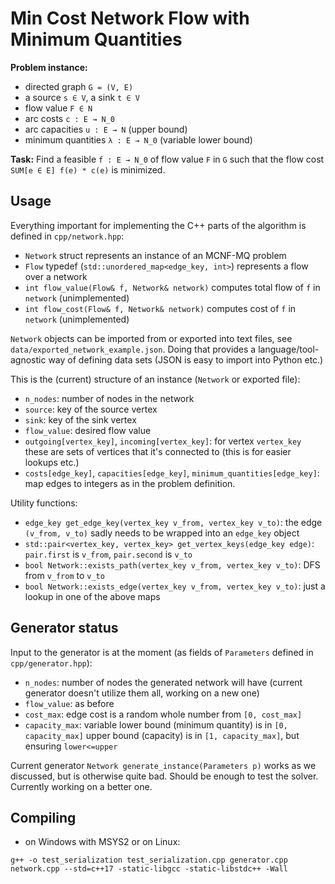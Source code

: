 # Min Cost Network Flow with Minimum Quantities

**Problem instance:**
- directed graph `G = (V, E)`
- a source `s ∈ V`, a sink `t ∈ V`
- flow value `F ∈ N`
- arc costs `c : E → N_0`
- arc capacities `u : E → N` (upper bound)
- minimum quantities `λ : E → N_0` (variable lower bound)

**Task:**
Find a feasible `f : E → N_0` of flow value `F` in `G`
such that the flow cost `SUM[e ∈ E] f(e) * c(e)` is minimized.

## Usage

Everything important for implementing the C++ parts of the algorithm is defined in `cpp/network.hpp`:

- `Network` struct represents an instance of an MCNF-MQ problem
- `Flow` typedef (`std::unordered_map<edge_key, int>`) represents a flow over a network
- `int flow_value(Flow& f, Network& network)` computes total flow of `f` in `network` (unimplemented)
- `int flow_cost(Flow& f, Network& network)` computes cost of `f` in `network` (unimplemented)

`Network` objects can be imported from or exported into text files, see `data/exported_network_example.json`.
Doing that provides a language/tool-agnostic way of defining data sets (JSON is easy to import into Python etc.)

This is the (current) structure of an instance (`Network` or exported file):

- `n_nodes`: number of nodes in the network
- `source`: key of the source vertex
- `sink`: key of the sink vertex
- `flow_value`: desired flow value
- `outgoing[vertex_key]`, `incoming[vertex_key]`: for vertex `vertex_key` these are sets of vertices that it's connected to (this is for easier lookups etc.)
- `costs[edge_key]`, `capacities[edge_key]`, `minimum_quantities[edge_key]`: map edges to integers as in the problem definition. 

Utility functions:

- `edge_key get_edge_key(vertex_key v_from, vertex_key v_to)`: the edge `(v_from, v_to)` sadly needs to be wrapped into an `edge_key` object
- `std::pair<vertex_key, vertex_key> get_vertex_keys(edge_key edge)`: `pair.first` is `v_from`, `pair.second` is `v_to`
- `bool Network::exists_path(vertex_key v_from, vertex_key v_to)`: DFS from `v_from` to `v_to`
- `bool Network::exists_edge(vertex_key v_from, vertex_key v_to)`: just a lookup in one of the above maps

## Generator status

Input to the generator is at the moment (as fields of `Parameters` defined in `cpp/generator.hpp`):
- `n_nodes`: number of nodes the generated network will have (current generator doesn't utilize them all, working on a new one)
- `flow_value`: as before
- `cost_max`: edge cost is a random whole number from `[0, cost_max]`
- `capacity_max`:
    variable lower bound (minimum quantity) is in `[0, capacity_max]`
    upper bound (capacity) is in `[1, capacity_max]`, but ensuring `lower<=upper`


Current generator `Network generate_instance(Parameters p)` works as we discussed, but is otherwise quite bad.
Should be enough to test the solver.
Currently working on a better one.

## Compiling

- on Windows with MSYS2 or on Linux:

```
g++ -o test_serialization test_serialization.cpp generator.cpp network.cpp --std=c++17 -static-libgcc -static-libstdc++ -Wall
```